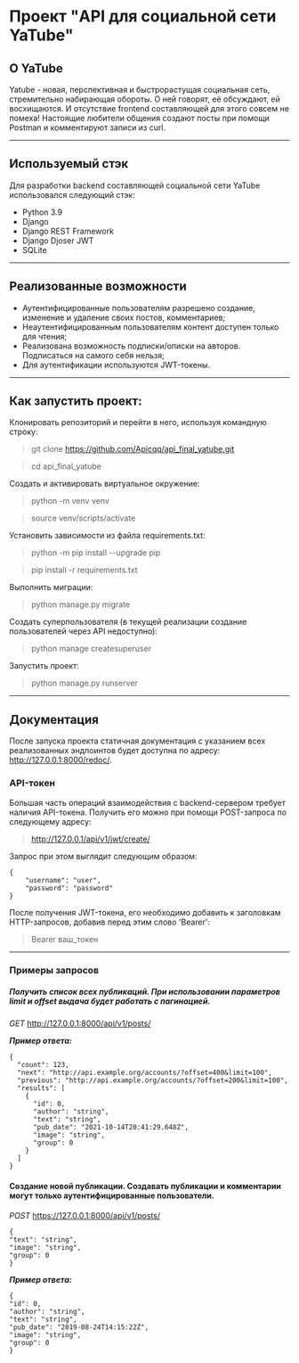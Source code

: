 # Проект "API для социальной сети YaTube"

## О YaTube

Yatube - новая, перспективная и быстрорастущая социальная сеть, стремительно
набирающая обороты. О ней говорят, её обсуждают, ей восхищаются.
И отсутствие frontend составляющей для этого совсем не помеха! Настоящие 
любители общения создают посты при помощи Postman и комментируют записи
из curl.

---
## Используемый стэк

Для разработки backend составляющей социальной сети YaTube использовался 
следующий стэк:
+ Python 3.9
+ Django
+ Django REST Framework
+ Django Djoser JWT
+ SQLite
---
## Реализованные возможности

- Аутентифицированные пользователям разрешено создание, изменение и удаление своих постов, комментариев;
- Неаутентифицированным пользователям контент доступен только для чтения;
- Реализована возможность подписки/описки на авторов. Подписаться на самого себя нельзя;
- Для аутентификации используются JWT-токены.
---

## Как запустить проект:

Клонировать репозиторий и перейти в него, используя командную строку:
> git clone https://github.com/Apicqq/api_final_yatube.git

> cd api_final_yatube

Создать и активировать виртуальное окружение:
> python -m venv venv

> source venv/scripts/activate

Установить зависимости из файла requirements.txt:
> python -m pip install --upgrade pip

>pip install -r requirements.txt

Выполнить миграции:
> python manage.py migrate

Создать суперпользователя (в текущей реализации создание пользователей через API недоступно):

> python manage createsuperuser

Запустить проект:
> python manage.py runserver
---
## Документация

После запуска проекта статичная документация с указанием всех реализованных эндпоинтов будет доступна по адресу: http://127.0.0.1:8000/redoc/.

### API-токен

Большая часть операций взаимодействия с backend-сервером требует наличия API-токена. Получить его можно при помощи POST-запроса по следующему адресу:
   > http://127.0.0.1/api/v1/jwt/create/

Запрос при этом выглядит следующим образом:
```
{
    "username": "user",
    "password": "password"
}
```

После получения JWT-токена, его необходимо добавить к заголовкам HTTP-запросов, добавив перед этим слово 'Bearer':
> Bearer ваш_токен
---

### Примеры запросов

##### Получить список всех публикаций. При использовании параметров limit и offset выдача будет работать с пагинацией.

*GET* http://127.0.0.1:8000/api/v1/posts/ 

***Пример ответа:***
```
{
  "count": 123,
  "next": "http://api.example.org/accounts/?offset=400&limit=100",
  "previous": "http://api.example.org/accounts/?offset=200&limit=100",
  "results": [
    {
      "id": 0,
      "author": "string",
      "text": "string",
      "pub_date": "2021-10-14T20:41:29.648Z",
      "image": "string",
      "group": 0
    }
  ]
}
```
   
#### Создание новой публикации. Создавать публикации и комментарии могут только аутентифицированные пользователи.
*POST* https://127.0.0.1:8000/api/v1/posts/
```
{
"text": "string",
"image": "string",
"group": 0
}
```

***Пример ответа:***
```
{
"id": 0,
"author": "string",
"text": "string",
"pub_date": "2019-08-24T14:15:22Z",
"image": "string",
"group": 0
}
```